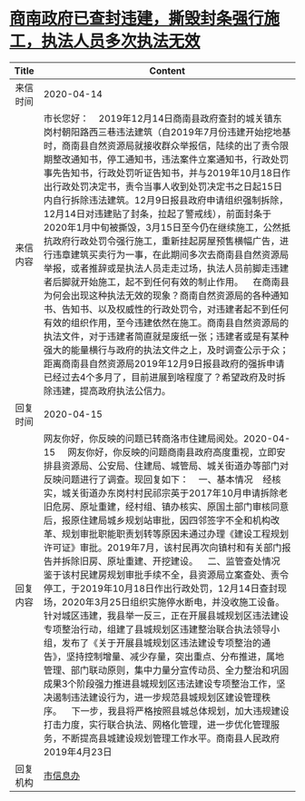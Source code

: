 # <a href="http://www.shangluo.gov.cn/zmhd/ldxxxx.jsp?urltype=leadermail.LeaderMailContentUrl&wbtreeid=1112&leadermailid=5776">商南政府已查封违建，撕毁封条强行施工，执法人员多次执法无效</a>
| Title |                                                                                                                                                                                                                                                                                                                                    Content                                                                                                                                                                                                                                                                                                                                     |
|:-----:|--------------------------------------------------------------------------------------------------------------------------------------------------------------------------------------------------------------------------------------------------------------------------------------------------------------------------------------------------------------------------------------------------------------------------------------------------------------------------------------------------------------------------------------------------------------------------------------------------------------------------------------------------------------------------------|
| 来信时间  | 2020-04-14                                                                                                                                                                                                                                                                                                                                                                                                                                                                                                                                                                                                                                                                     |
| 来信内容  | 市长您好：    2019年12月14日商南县政府查封的城关镇东岗村朝阳路西三巷违法建筑（自2019年7月份违建开始挖地基时，商南县自然资源局就接收群众举报信，陆续的出了责令限期整改通知书，停工通知书，违法案件立案通知书，行政处罚事先告知书，行政处罚听证告知书，并与2019年10月18日作出行政处罚决定书，责令当事人收到处罚决定书之日起15日内自行拆除违法建筑。12月9日报县政府申请组织强制拆除，12月14日对违建贴了封条，拉起了警戒线），前面封条于2020年1月中旬被撕毁，3月15日至今仍在继续施工，公然抵抗政府行政处罚令强行施工，重新挂起房屋预售横幅广告，进行违章建筑买卖行为一事，在此期间多次去商南县自然资源局举报，或者推辞或是执法人员走走过场，执法人员前脚走违建者后脚就开始施工，起不到任何有效的制止作用。    在商南县为何会出现这种执法无效的现象？商南自然资源局的各种通知书、告知书、以及权威性的行政处罚令，对违建者起不到任何有效的组织作用，至今违建依然在施工。商南县自然资源局的执法文件，对于违建者简直就是废纸一张；违建者或是有某种强大的能量横行与政府的执法文件之上，及时调查公示于众；距离商南县自然资源局2019年12月9日报县政府的强拆申请已经过去4个多月了，目前进展到啥程度了？希望政府及时拆除违建，提高政府执法公信力。                                                                                  |
| 回复时间  | 2020-04-15                                                                                                                                                                                                                                                                                                                                                                                                                                                                                                                                                                                                                                                                     |
| 回复内容  | 网友你好，你反映的问题已转商洛市住建局阅处。2020-04-15     网友你好，你反映的问题商南县政府高度重视，立即安排县资源局、公安局、住建局、城管局、城关街道办等部门对反映问题进行了调查。现回复如下：    一、基本情况    经核实，城关街道办东岗村村民祁宗英于2017年10月申请拆除老旧危房、原址重建，经村组、镇办核实、原国土部门审核同意后，报原住建局城乡规划站审批，因四邻签字不全和机构改革、规划审批职能职责划转等原因未通过办理《建设工程规划许可证》审批。2019年7月，该村民再次向镇村和有关部门报告并拆除旧房、原址重建、开挖建设。    二、监管查处情况    鉴于该村民建房规划审批手续不全，县资源局立案查处、责令停工，于2019年10月18日作出行政处罚，12月14日查封现场，2020年3月25日组织实施停水断电，并没收施工设备。针对城区违建，我县举一反三，正在开展县城规划区违法建设专项整治行动，组建了县城规划区违建整治联合执法领导小组，发布了《关于开展县城规划区违法建设专项整治的通告》，坚持控制增量、减少存量，突出重点、分布推进，属地管理、部门联动原则，集中力量分宣传动员、全力整治和巩固成果3个阶段强力推进县城规划区违法建设专项整治工作，坚决遏制违法建设行为，进一步规范县城规划区建设管理秩序。    下一步，我县将严格按照县城总体规划，加大违规建设打击力度，实行联合执法、网格化管理，进一步优化管理服务，不断提高县城建设规划管理工作水平。商南县人民政府2019年4月23日 |
| 回复机构  | <a href="../../category/agencies/市信息办.md">市信息办</a>                                                                                                                                                                                                                                                                                                                                                                                                                                                                                                                                                                                                                             |